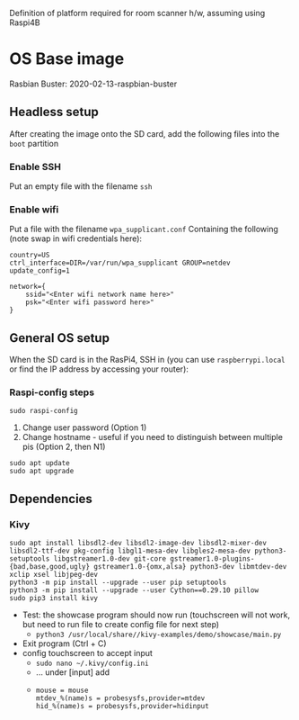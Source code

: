 Definition of platform required for room scanner h/w, assuming using Raspi4B

# OS Base image
Rasbian Buster: 2020-02-13-raspbian-buster

## Headless setup
After creating the image onto the SD card, add the following files into the `boot` partition

### Enable SSH
Put an empty file with the filename `ssh`

### Enable wifi
Put a file with the filename `wpa_supplicant.conf`
Containing the following (note swap in wifi credentials here):

```
country=US
ctrl_interface=DIR=/var/run/wpa_supplicant GROUP=netdev
update_config=1

network={
    ssid="<Enter wifi network name here>"
    psk="<Enter wifi password here>"
}
```

## General OS setup

When the SD card is in the RasPi4, SSH in (you can use `raspberrypi.local` or find the IP address by accessing your router):

### Raspi-config steps

`sudo raspi-config`

1. Change user password (Option 1)
2. Change hostname - useful if you need to distinguish between multiple pis (Option 2, then N1)

```
sudo apt update
sudo apt upgrade
```

## Dependencies

### Kivy

```
sudo apt install libsdl2-dev libsdl2-image-dev libsdl2-mixer-dev libsdl2-ttf-dev pkg-config libgl1-mesa-dev libgles2-mesa-dev python3-setuptools libgstreamer1.0-dev git-core gstreamer1.0-plugins-{bad,base,good,ugly} gstreamer1.0-{omx,alsa} python3-dev libmtdev-dev xclip xsel libjpeg-dev
python3 -m pip install --upgrade --user pip setuptools
python3 -m pip install --upgrade --user Cython==0.29.10 pillow
sudo pip3 install kivy
```
* Test: the showcase program should now run (touchscreen will not work, but need to run file to create config file for next step)
  * `python3 /usr/local/share//kivy-examples/demo/showcase/main.py`
* Exit program (Ctrl + C)
* config touchscreen to accept input
  * `sudo nano ~/.kivy/config.ini`
  * ... under [input] add
  * ```
    mouse = mouse
    mtdev_%(name)s = probesysfs,provider=mtdev
    hid_%(name)s = probesysfs,provider=hidinput
    ```
